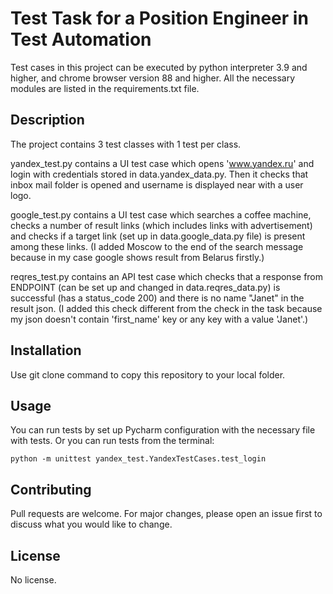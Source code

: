 # Test Task for a Position Engineer in Test Automation

Test cases in this project can be executed by python interpreter 3.9 and higher, and chrome browser version 88 and higher.
All the necessary modules are listed in the requirements.txt file.

## Description

The project contains 3 test classes with 1 test per class.

yandex_test.py contains a UI test case which opens 'www.yandex.ru' and login with credentials stored in data.yandex_data.py. 
Then it checks that inbox mail folder is opened and username is displayed near with a user logo.

google_test.py contains a UI test case which searches a coffee machine, checks a number of result links (which includes links with advertisement)
and checks if a target link (set up in data.google_data.py file) is present among these links. 
(I added Moscow to the end of the search message because in my case google shows result from Belarus firstly.)

reqres_test.py contains an API test case which checks that a response from ENDPOINT (can be set up and changed in data.reqres_data.py)
is successful (has a status_code 200) and there is no name "Janet" in the result json. 
(I added this check different from the check in the task because my json doesn't contain 'first_name' key or any key with a value 'Janet'.)

## Installation

Use git clone command to copy this repository to your local folder.

## Usage

You can run tests by set up Pycharm configuration with the necessary file with tests.
Or you can run tests from the terminal:

```python -m unittest yandex_test.YandexTestCases.test_login```

## Contributing

Pull requests are welcome. For major changes, please open an issue first to discuss what you would like to change.

## License

No license.